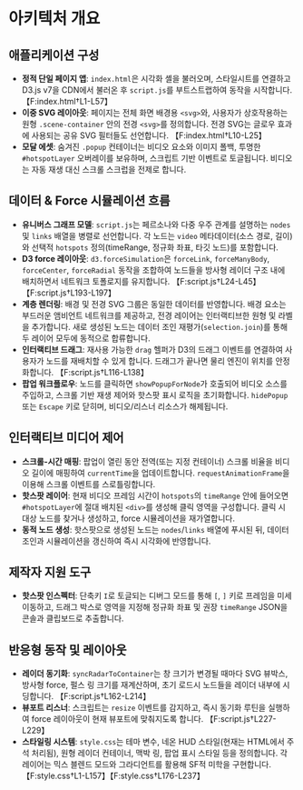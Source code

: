 # 아키텍처 개요

## 애플리케이션 구성
- **정적 단일 페이지 앱**: `index.html`은 시각화 셸을 불러오며, 스타일시트를 연결하고 D3.js v7을 CDN에서 불러온 후 `script.js`를 부트스트랩하여 동작을 시작합니다. 【F:index.html†L1-L57】
- **이중 SVG 레이아웃**: 페이지는 전체 화면 배경용 `<svg>`와, 사용자가 상호작용하는 원형 `.scene-container` 안의 전경 `<svg>`를 정의합니다. 전경 SVG는 글로우 효과에 사용되는 공유 SVG 필터들도 선언합니다. 【F:index.html†L10-L25】
- **모달 에셋**: 숨겨진 `.popup` 컨테이너는 비디오 요소와 이미지 폴백, 투명한 `#hotspotLayer` 오버레이를 보유하며, 스크립트 기반 이벤트로 토글됩니다. 비디오는 자동 재생 대신 스크롤 스크럽을 전제로 합니다.

## 데이터 & Force 시뮬레이션 흐름
- **유니버스 그래프 모델**: `script.js`는 페르소나와 다중 우주 관계를 설명하는 `nodes` 및 `links` 배열을 병렬로 선언합니다. 각 노드는 `video` 메타데이터(소스 경로, 길이)와 선택적 `hotspots` 정의(timeRange, 정규화 좌표, 타깃 노드)를 포함합니다.
- **D3 force 레이아웃**: `d3.forceSimulation`은 `forceLink`, `forceManyBody`, `forceCenter`, `forceRadial` 동작을 조합하여 노드들을 방사형 레이더 구조 내에 배치하면서 네트워크 토폴로지를 유지합니다. 【F:script.js†L24-L45】【F:script.js†L193-L197】
- **계층 렌더링**: 배경 및 전경 SVG 그룹은 동일한 데이터를 반영합니다. 배경 요소는 부드러운 앰비언트 네트워크를 제공하고, 전경 레이어는 인터랙티브한 원형 및 라벨을 추가합니다. 새로 생성된 노드는 데이터 조인 재평가(`selection.join`)를 통해 두 레이어 모두에 동적으로 합류합니다.
- **인터랙티브 드래그**: 재사용 가능한 `drag` 헬퍼가 D3의 드래그 이벤트를 연결하여 사용자가 노드를 재배치할 수 있게 합니다. 드래그가 끝나면 물리 엔진이 위치를 안정화합니다. 【F:script.js†L116-L138】
- **팝업 워크플로우**: 노드를 클릭하면 `showPopupForNode`가 호출되어 비디오 소스를 주입하고, 스크롤 기반 재생 제어와 핫스팟 표시 로직을 초기화합니다. `hidePopup` 또는 `Escape` 키로 닫히며, 비디오/리스너 리소스가 해제됩니다.

## 인터랙티브 미디어 제어
- **스크롤-시간 매핑**: 팝업이 열린 동안 전역(또는 지정 컨테이너) 스크롤 비율을 비디오 길이에 매핑하여 `currentTime`을 업데이트합니다. `requestAnimationFrame`을 이용해 스크롤 이벤트를 스로틀링합니다.
- **핫스팟 레이어**: 현재 비디오 프레임 시간이 `hotspots`의 `timeRange` 안에 들어오면 `#hotspotLayer`에 절대 배치된 `<div>`를 생성해 클릭 영역을 구성합니다. 클릭 시 대상 노드를 찾거나 생성하고, force 시뮬레이션을 재가열합니다.
- **동적 노드 생성**: 핫스팟으로 생성된 노드는 `nodes`/`links` 배열에 푸시된 뒤, 데이터 조인과 시뮬레이션을 갱신하여 즉시 시각화에 반영합니다.

## 제작자 지원 도구
- **핫스팟 인스펙터**: 단축키 `I`로 토글되는 디버그 모드를 통해 `[`, `]` 키로 프레임을 미세 이동하고, 드래그 박스로 영역을 지정해 정규화 좌표 및 권장 `timeRange` JSON을 콘솔과 클립보드로 추출합니다.

## 반응형 동작 및 레이아웃
- **레이더 동기화**: `syncRadarToContainer`는 창 크기가 변경될 때마다 SVG 뷰박스, 방사형 force, 펄스 링 크기를 재계산하며, 초기 로드시 노드들을 레이더 내부에 시딩합니다. 【F:script.js†L162-L214】
- **뷰포트 리스너**: 스크립트는 `resize` 이벤트를 감지하고, 즉시 동기화 루틴을 실행하여 force 레이아웃이 현재 뷰포트에 맞춰지도록 합니다. 【F:script.js†L227-L229】
- **스타일링 시스템**: `style.css`는 테마 변수, 네온 HUD 스타일(현재는 HTML에서 주석 처리됨), 원형 레이더 컨테이너, 맥박 링, 팝업 표시 스타일 등을 정의합니다. 각 레이어는 믹스 블렌드 모드와 그라디언트를 활용해 SF적 미학을 구현합니다. 【F:style.css†L1-L157】【F:style.css†L176-L237】

